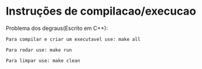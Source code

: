 # Instruções de compilacao/execucao

Problema dos degraus(Escrito em C++):

	Para compilar e criar um executavel use: make all
	
	Para rodar use: make run
	
	Para limpar use: make clean

